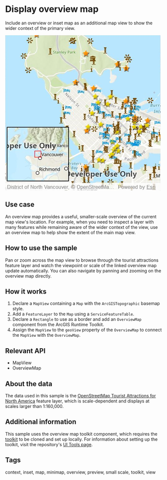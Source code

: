 # Display overview map

Include an overview or inset map as an additional map view to show the wider context of the primary view. 

![](screenshot.png)

## Use case

An overview map provides a useful, smaller-scale overview of the current map view's location. For example, when you need to inspect a layer with many features while remaining aware of the wider context of the view, use an overview map to help show the extent of the main map view.

## How to use the sample

Pan or zoom across the map view to browse through the tourist attractions feature layer and watch the viewpoint or scale of the linked overview map update automatically. You can also navigate by panning and zooming on the overview map directly.

## How it works

1. Declare a `MapView` containing a `Map` with the `ArcGISTopographic` basemap style.
2. Add a `FeatureLayer` to the `Map` using a `ServiceFeatureTable`.
3. Declare a `Rectangle` to use as a border and add an `OverviewMap` component from the ArcGIS Runtime Toolkit.
4. Assign the `MapView` to the `geoView` property of the `OverviewMap` to connect the `MapView` with the `OverviewMap`.

## Relevant API

* MapView
* OverviewMap

## About the data

The data used in this sample is the [OpenStreetMap Tourist Attractions for North America](https://www.arcgis.com/home/item.html?id=97ceed5cfc984b4399e23888f6252856) feature layer, which is scale-dependent and displays at scales larger than 1:160,000.

## Additional information

 This sample uses the overview map toolkit component, which requires the [toolkit](https://github.com/Esri/arcgis-runtime-toolkit-qt) to be cloned and set up locally. For information about setting up the toolkit, visit the repository's [UI Tools page](https://github.com/Esri/arcgis-runtime-toolkit-qt/blob/main/uitools).

## Tags

context, inset, map, minimap, overview, preview, small scale, toolkit, view
